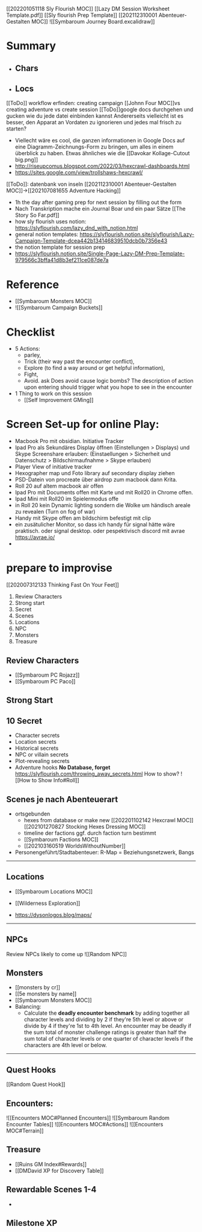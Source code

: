 
[[202201051118 Sly Flourish MOC]] 
[[Lazy DM Session Worksheet Template.pdf]]
[[Sly flourish Prep Template]] [[202112310001 Abenteuer-Gestalten MOC]]
![[Symbaroum Journey Board.excalidraw]]
# Summary
- Chars
	- 
- Locs
	- 
<Session-Summary>

</Session-Summary>

[[ToDo]] workflow erfinden: creating campaign [[Johnn Four MOC]]vs creating adventure vs create session
[[ToDo]]google docs durchgehen und gucken wie du jede datei einbinden kannst
Andererseits vielleicht ist es besser, den Apparat an Vordaten zu ignorieren und jedes mal frisch zu starten?

- Viellecht wäre es cool, die ganzen informationen in Google Docs auf eine Diagramm-Zeichnungs-Form zu bringen, um alles in einem überblick zu haben. Etwas ähnliches wie die [[Davokar Kollage-Cutout big.png]]
- http://riseupcomus.blogspot.com/2022/03/hexcrawl-dashboards.html
- https://sites.google.com/view/trollshaws-hexcrawl/



[[ToDo]]:  datenbank von inseln [[202112310001 Abenteuer-Gestalten MOC]]->[[202107081655 Adventure Hacking]]

 
- 1h the day after gaming prep for next session by filling out the form
- Nach Transkription mache ein Journal Boar und ein paar Sätze [[The Story So Far.pdf]]
- how sly flourish uses notion: https://slyflourish.com/lazy_dnd_with_notion.html
- general notion templates: https://slyflourish.notion.site/slyflourish/Lazy-Campaign-Template-dcea442b134146839510dcb0b7356e43
- the notion template for session prep
- https://slyflourish.notion.site/Single-Page-Lazy-DM-Prep-Template-979566c3bffa41d8b3ef211ce087de7a



# Reference
- [[Symbaroum Monsters MOC]]
-  ![[Symbaroum Campaign Buckets]]

# Checklist
- 5 Actions: 
	- parley,
	- Trick (their way past the encounter conflict), 
	- Explore (to find a way around or get helpful information), 
	- Fight, 
	- Avoid. ask Does avoid cause logic bombs? The description of action upon entering should trigger  what you hope to see in the encounter
- 1 Thing to work on this session
	- [[Self Improvement GMing]]


# Screen Set-up for online Play:
- Macbook Pro mit obsidian. Initiative Tracker
- Ipad Pro als Sekundäres Display öffnen (Einstellungen > Displays) und Skype Screenshare erlauben: (Einstaellungen > Sicherheit und Datenschutz > Bildschirmaufnahme > Skype erlauben)
- Player View of initiative tracker
- Hexographer map und Foto library auf secondary display ziehen
- PSD-Datein von procreate über airdrop zum macbook dann Krita.
- Roll 20 auf altem macbook air offen
- Ipad Pro mit Documents offen mit Karte und mit Roll20 in Chrome offen.
- Ipad  Mini mit Roll20 im Spielermodus offe
- in Roll 20 kein Dynamic lighting sondern die Wolke um händisch areale zu revealen (Turn on fog of war)
- Handy mit Skype offen am bildschirm befestigt mit clip
- ein zusätulicher Monitor, so dass ich handy für signal hätte wäre praktisch.  oder signal desktop. oder pespektivisch discord mit avrae https://avrae.io/
- 
# prepare to improvise
[[202007312133 Thinking Fast On Your Feet]]
1. Review Characters
2. Strong start
3. Secret
4. Scenes
5. Locations
6. NPC
7. Monsters
8. Treasure


## Review Characters
- [[Symbaroum PC Rojazz]]
- [[Symbaroum PC Paco]]
## Strong Start
## 10 Secret
-   Character secrets
-   Location secrets
-   Historical secrets
-   NPC or villain secrets
-   Plot-revealing secrets
-   Adventure hooks
 **No Database, forget**
 https://slyflourish.com/throwing_away_secrets.html
 How to show? ![[How to Show Info#Roll]]
## Scenes je nach Abenteuerart 
- ortsgebunden
	- hexes from database or make new [[202201102142 Hexcrawl MOC]] [[202101270827 Stocking Hexes Dressing MOC]]
	- timeline der factions ggf. durch faction turn bestimmt
	- [[Symbaroum Factions MOC]]
	- [[202103160519 WorldsWithoutNumber]]
- Personengeführt/Stadtabenteuer: R-Map = Beziehungsnetzwerk, Bangs
---

##  Locations 
- [[Symbaroum Locations MOC]]
- [[Wilderness Exploration]]

- https://dysonlogos.blog/maps/
---
## NPCs
Review NPCs likely to come up
![[Random NPC]]

## Monsters
- [[monsters by cr]]
- [[5e monsters by name]]
- [[Symbaroum Monsters MOC]]
- Balancing:
	- Calculate the **deadly encounter benchmark** by adding together all character levels and dividing by 2 if they're 5th level or above or divide by 4 if they're 1st to 4th level. An encounter may be deadly if the sum total of monster challenge ratings is greater than half the sum total of character levels or one quarter of character levels if the characters are 4th level or below.

---
## Quest Hooks
[[Random Quest Hook]]
## Encounters:
![[Encounters MOC#Planned Encounters]]
![[Symbaroum Random Encounter Tables]]
![[Encounters MOC#Actions]]
![[Encounters MOC#Terrain]]
## Treasure
- [[Ruins GM Index#Rewards]]
- [[DMDavid XP for Discovery Table]]
## Rewardable Scenes 1-4
- 
## Milestone XP